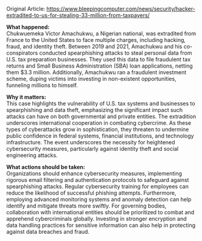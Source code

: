 Original Article: https://www.bleepingcomputer.com/news/security/hacker-extradited-to-us-for-stealing-33-million-from-taxpayers/

**What happened:**  
Chukwuemeka Victor Amachukwu, a Nigerian national, was extradited from France to the United States to face multiple charges, including hacking, fraud, and identity theft. Between 2019 and 2021, Amachukwu and his co-conspirators conducted spearphishing attacks to steal personal data from U.S. tax preparation businesses. They used this data to file fraudulent tax returns and Small Business Administration (SBA) loan applications, netting them $3.3 million. Additionally, Amachukwu ran a fraudulent investment scheme, duping victims into investing in non-existent opportunities, funneling millions to himself.

**Why it matters:**  
This case highlights the vulnerability of U.S. tax systems and businesses to spearphishing and data theft, emphasizing the significant impact such attacks can have on both governmental and private entities. The extradition underscores international cooperation in combating cybercrime. As these types of cyberattacks grow in sophistication, they threaten to undermine public confidence in federal systems, financial institutions, and technology infrastructure. The event underscores the necessity for heightened cybersecurity measures, particularly against identity theft and social engineering attacks.

**What actions should be taken:**  
Organizations should enhance cybersecurity measures, implementing rigorous email filtering and authentication protocols to safeguard against spearphishing attacks. Regular cybersecurity training for employees can reduce the likelihood of successful phishing attempts. Furthermore, employing advanced monitoring systems and anomaly detection can help identify and mitigate threats more swiftly. For governing bodies, collaboration with international entities should be prioritized to combat and apprehend cybercriminals globally. Investing in stronger encryption and data handling practices for sensitive information can also help in protecting against data breaches and fraud.